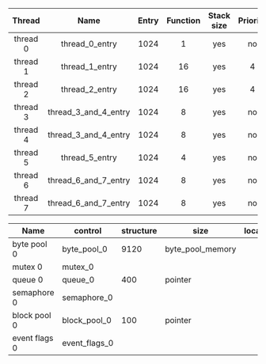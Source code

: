 |Thread |Name|	Entry| Function	|Stack size|	Priority|	Auto Start	|Time Slicing|
|:-----:|:----:|:---:|:------------------:|:-----:|:-----:|:-------:|:----:|
|thread 0	|thread_0_entry|	1024|	1	|yes|	no|
|thread 1	|thread_1_entry	|1024	|16	|yes	|4|
|thread 2|	thread_2_entry	|1024|	16	|yes	|4|
|thread 3|	thread_3_and_4_entry|	1024|	8|	yes	|no|
|thread 4|	thread_3_and_4_entry|	1024|	8|	yes	|no|
|thread 5|	thread_5_entry	|1024	|4	|yes	|no|
|thread 6|	thread_6_and_7_entry|	1024|	8|	yes|	no|
|thread 7|  thread_6_and_7_entry|	1024|	8|	yes	|no|



|Name	|control| structure|	size|	location|
|------|------|-------|-------|----------------|
|byte pool 0	|byte_pool_0	|9120	|byte_pool_memory|
|mutex 0	|mutex_0|||		
|queue 0|	queue_0|	400|	pointer|
|semaphore 0|	semaphore_0|	||	
|block pool 0|	block_pool_0	|100|	pointer|
|event flags 0|	event_flags_0	|||	

